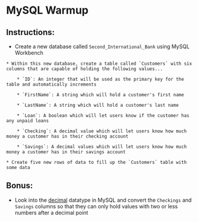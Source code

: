 # MySQL Warmup

## Instructions:

   * Create a new database called `Second_International_Bank` using MySQL Workbench

    * Within this new database, create a table called `Customers` with six columns that are capable of holding the following values...

        * `ID`: An integer that will be used as the primary key for the table and automatically increments

        * `FirstName`: A string which will hold a customer's first name

        * `LastName`: A string which will hold a customer's last name

        * `Loan`: A boolean which will let users know if the customer has any unpaid loans

        * `Checking`: A decimal value which will let users know how much money a customer has in their checking account

        * `Savings`: A decimal values which will let users know how much money a customer has in their savings account

    * Create five new rows of data to fill up the `Customers` table with some data

## Bonus:

   * Look into the [decimal](https://dev.mysql.com/doc/refman/5.7/en/precision-math-decimal-characteristics.html) datatype in MySQL and convert the `Checkings` and `Savings` columns so that they can only hold values with two or less numbers after a decimal point